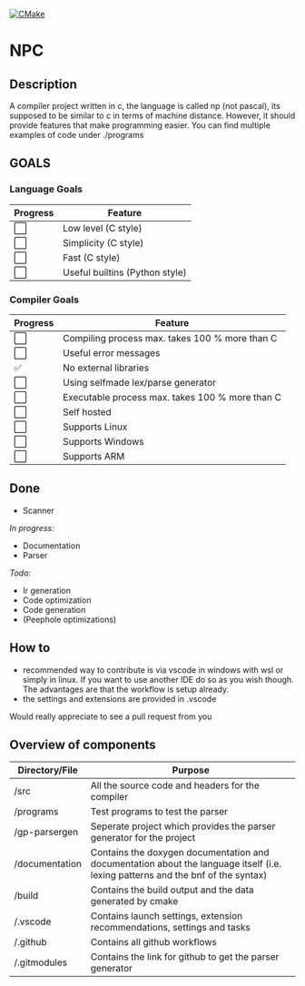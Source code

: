 [![CMake](https://github.com/m-heim/Npc/actions/workflows/cmake.yml/badge.svg)](https://github.com/m-heim/Npc/actions/workflows/cmake.yml)

# NPC

## Description

A compiler project written in c, the language is called np (not pascal), its supposed to be similar to c in terms of machine distance. However, it should provide features that make programming easier.
You can find multiple examples of code under ./programs


## GOALS

### Language Goals
| Progress | Feature |
| -------- | ------- |
| :white_large_square: | Low level (C style) |
| :white_large_square: | Simplicity (C style) |
| :white_large_square: | Fast (C style) |
| :white_large_square: | Useful builtins (Python style) |

### Compiler Goals
| Progress | Feature |
| -------- | ------- |
| :white_large_square:   | Compiling process max. takes 100 % more than C |
| :white_large_square:   | Useful error messages |
| :white_check_mark:     | No external libraries |
| :white_large_square:   | Using selfmade lex/parse generator |
| :white_large_square:   | Executable process max. takes 100 % more than C |
| :white_large_square:   | Self hosted |
| :white_large_square:   | Supports Linux |
| :white_large_square:   | Supports Windows |
| :white_large_square:   | Supports ARM |

## Done

- Scanner

*In progress:*
- Documentation
- Parser
  
*Todo:*
- Ir generation
- Code optimization
- Code generation
- (Peephole optimizations)

## How to
- recommended way to contribute is via vscode in windows with wsl or simply in linux. If you want to use another IDE do so as you wish though. The advantages are that the workflow is setup already.
- the settings and extensions are provided in .vscode

Would really appreciate to see a pull request from you

## Overview of components

| Directory/File | Purpose |
| ---------------|-------- |
| /src           | All the source code and headers for the compiler |
| /programs      | Test programs to test the parser |
| /gp-parsergen  | Seperate project which provides the parser generator for the project |
| /documentation | Contains the doxygen documentation and documentation about the language itself (i.e. lexing patterns and the bnf of the syntax) |
| /build         | Contains the build output and the data generated by cmake |
| /.vscode       | Contains launch settings, extension recommendations, settings and tasks |
| /.github       | Contains all github workflows |
| /.gitmodules   | Contains the link for github to get the parser generator |